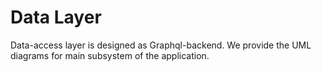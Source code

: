 # Data Layer

Data-access layer is designed as Graphql-backend.
We provide the UML diagrams for main subsystem of the application.
